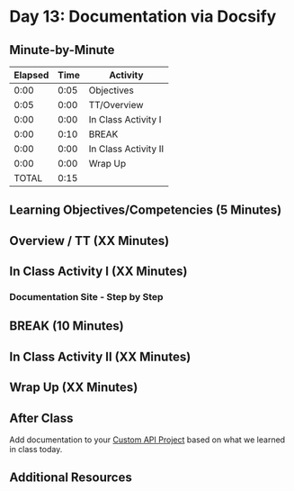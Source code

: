 # Day 13: Documentation via Docsify

## Minute-by-Minute

| **Elapsed** | **Time**  | **Activity**              |
| ----------- | --------- | ------------------------- |
| 0:00        | 0:05      | Objectives                |
| 0:05        | 0:00      | TT/Overview               |
| 0:00        | 0:00      | In Class Activity I       |
| 0:00        | 0:10      | BREAK                     |
| 0:00        | 0:00      | In Class Activity II      |
| 0:00        | 0:00      | Wrap Up                   |
| TOTAL       | 0:15      |                           |

## Learning Objectives/Competencies (5 Minutes)

## Overview / TT (XX Minutes)

## In Class Activity I (XX Minutes)

### Documentation Site - Step by Step

## BREAK (10 Minutes)

## In Class Activity II (XX Minutes)

## Wrap Up (XX Minutes)

## After Class

Add documentation to your [Custom API Project](../Projects/02-Custom-API-Project.md) based on what we learned in class today.

## Additional Resources
